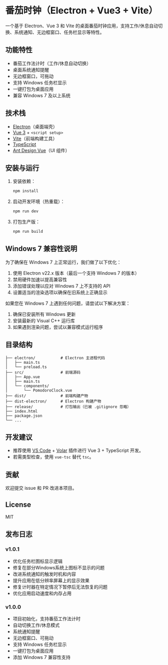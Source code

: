 # 番茄时钟（Electron + Vue3 + Vite）

一个基于 Electron、Vue 3 和 Vite 的桌面番茄时钟应用，支持工作/休息自动切换、系统通知、无边框窗口、任务栏显示等特性。

## 功能特性
- 番茄工作法计时（工作/休息自动切换）
- 桌面系统通知提醒
- 无边框窗口，可拖动
- 支持 Windows 任务栏显示
- 一键打包为桌面应用
- 兼容 Windows 7 及以上系统

## 技术栈
- [Electron](https://www.electronjs.org/)（桌面端壳）
- [Vue 3](https://v3.vuejs.org/) + `<script setup>`
- [Vite](https://vitejs.dev/)（前端构建工具）
- [TypeScript](https://www.typescriptlang.org/)
- [Ant Design Vue](https://www.antdv.com/)（UI 组件）

## 安装与运行

1. 安装依赖：
   ```bash
   npm install
   ```
2. 启动开发环境（热重载）：
   ```bash
   npm run dev
   ```
3. 打包生产版：
   ```bash
   npm run build
   ```

## Windows 7 兼容性说明

为了确保在 Windows 7 上正常运行，我们做了以下优化：

1. 使用 Electron v22.x 版本（最后一个支持 Windows 7 的版本）
2. 禁用硬件加速以提高兼容性
3. 添加错误处理以应对 Windows 7 上不支持的 API
4. 设置适当的渲染选项以确保在旧系统上正确显示

如果您在 Windows 7 上遇到任何问题，请尝试以下解决方案：

1. 确保已安装所有 Windows 更新
2. 安装最新的 Visual C++ 运行库
3. 如果遇到渲染问题，尝试以兼容模式运行程序

## 目录结构
```
├── electron/           # Electron 主进程代码
│   ├── main.ts
│   └── preload.ts
├── src/                # 前端源码
│   ├── App.vue
│   ├── main.ts
│   └── components/
│       └── PomodoroClock.vue
├── dist/               # 前端构建产物
├── dist-electron/      # Electron 构建产物
├── release/            # 打包输出（已被 .gitignore 忽略）
├── index.html
├── package.json
└── ...
```

## 开发建议
- 推荐使用 [VS Code](https://code.visualstudio.com/) + [Volar](https://marketplace.visualstudio.com/items?itemName=Vue.volar) 插件进行 Vue 3 + TypeScript 开发。
- 若需类型检查，使用 `vue-tsc` 替代 `tsc`。

## 贡献
欢迎提交 issue 和 PR 改进本项目。

## License
MIT

## 发布日志

### v1.0.1
- 优化任务栏图标显示逻辑
- 修复在部分Windows系统上图标不显示的问题
- 改进系统通知的触发时机和内容
- 提升应用在低分辨率屏幕上的显示效果
- 修复计时器在特定情况下暂停后无法恢复的问题
- 优化应用启动速度和内存占用

### v1.0.0
- 项目初始化，支持番茄工作法计时
- 自动切换工作/休息模式
- 系统通知提醒
- 无边框窗口、可拖动
- 支持 Windows 任务栏显示
- 一键打包为桌面应用
- 添加 Windows 7 兼容性支持
